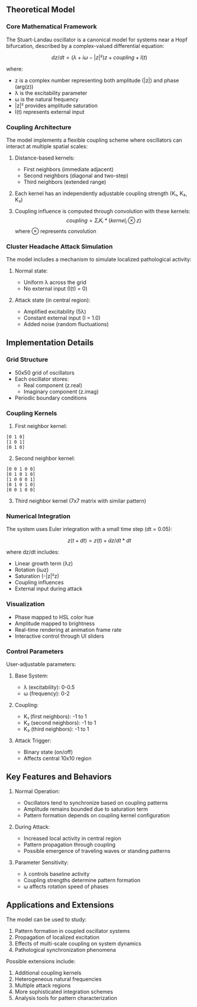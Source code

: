 ## Theoretical Model

### Core Mathematical Framework

The Stuart-Landau oscillator is a canonical model for systems near a Hopf bifurcation, described by a complex-valued differential equation:

$$ dz/dt = (λ + iω - |z|²)z + coupling + I(t) $$

where:
- z is a complex number representing both amplitude (|z|) and phase (arg(z))
- λ is the excitability parameter
- ω is the natural frequency
- |z|² provides amplitude saturation
- I(t) represents external input

### Coupling Architecture

The model implements a flexible coupling scheme where oscillators can interact at multiple spatial scales:

1. Distance-based kernels:
   - First neighbors (immediate adjacent)
   - Second neighbors (diagonal and two-step)
   - Third neighbors (extended range)

2. Each kernel has an independently adjustable coupling strength (K₁, K₂, K₃)

3. Coupling influence is computed through convolution with these kernels:
$$  coupling = Σᵢ Kᵢ * (kernel_i ⊗ z) $$
   where ⊗ represents convolution

### Cluster Headache Attack Simulation

The model includes a mechanism to simulate localized pathological activity:

1. Normal state:
   - Uniform λ across the grid
   - No external input (I(t) = 0)

2. Attack state (in central region):
   - Amplified excitability (5λ)
   - Constant external input (I = 1.0)
   - Added noise (random fluctuations)

## Implementation Details

### Grid Structure

- 50x50 grid of oscillators
- Each oscillator stores:
  - Real component (z.real)
  - Imaginary component (z.imag)
- Periodic boundary conditions

### Coupling Kernels

1. First neighbor kernel:
```
[0 1 0]
[1 0 1]
[0 1 0]
```

2. Second neighbor kernel:
```
[0 0 1 0 0]
[0 1 0 1 0]
[1 0 0 0 1]
[0 1 0 1 0]
[0 0 1 0 0]
```

3. Third neighbor kernel (7x7 matrix with similar pattern)

### Numerical Integration

The system uses Euler integration with a small time step (dt = 0.05):


$$ z(t + dt) = z(t) + dz/dt * dt $$


where dz/dt includes:
- Linear growth term (λz)
- Rotation (iωz)
- Saturation (-|z|²z)
- Coupling influences
- External input during attack

### Visualization

- Phase mapped to HSL color hue
- Amplitude mapped to brightness
- Real-time rendering at animation frame rate
- Interactive control through UI sliders

### Control Parameters

User-adjustable parameters:
1. Base System:
   - λ (excitability): 0-0.5
   - ω (frequency): 0-2

2. Coupling:
   - K₁ (first neighbors): -1 to 1
   - K₂ (second neighbors): -1 to 1
   - K₃ (third neighbors): -1 to 1

3. Attack Trigger:
   - Binary state (on/off)
   - Affects central 10x10 region

## Key Features and Behaviors

1. Normal Operation:
   - Oscillators tend to synchronize based on coupling patterns
   - Amplitude remains bounded due to saturation term
   - Pattern formation depends on coupling kernel configuration

2. During Attack:
   - Increased local activity in central region
   - Pattern propagation through coupling
   - Possible emergence of traveling waves or standing patterns

3. Parameter Sensitivity:
   - λ controls baseline activity
   - Coupling strengths determine pattern formation
   - ω affects rotation speed of phases

## Applications and Extensions

The model can be used to study:
1. Pattern formation in coupled oscillator systems
2. Propagation of localized excitation
3. Effects of multi-scale coupling on system dynamics
4. Pathological synchronization phenomena

Possible extensions include:
1. Additional coupling kernels
2. Heterogeneous natural frequencies
3. Multiple attack regions
4. More sophisticated integration schemes
5. Analysis tools for pattern characterization